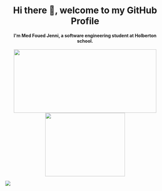 # **<div align="center">Hi there 👋, welcome to my GitHub Profile</div>**
#### <div align="center">I'm Med Foued Jenni, a software engineering student at Holberton school.</div> 
<p align="center">
  <img width="450" height="200" src="https://github-readme-stats.vercel.app/api?username=Jenni-Foued&show_icons=true&bg_color=0C1117&title_color=58A6FF&text_color=C9D1D9&icon_color=58A6FF&include_all_commits=true&count_private=true&hide=prs,issues">
  <img width="252" height="200"
  src="https://github-readme-stats.vercel.app/api/top-langs/?username=Jenni-Foued&show_icons=true&bg_color=0C1117&title_color=58A6FF&text_color=C9D1D9&icon_color=58A6FF&layout=compact&langs_count=8">
</p>

![](https://komarev.com/ghpvc/?username=Jenni-Foued)
